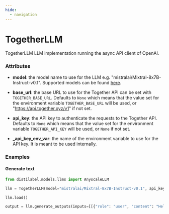 ```yaml
---
hide:
  - navigation
---
```

# TogetherLLM


TogetherLLM LLM implementation running the async API client of OpenAI.







### Attributes

- **model**: the model name to use for the LLM e.g. "mistralai/Mixtral-8x7B-Instruct-v0.1".  Supported models can be found [here](https://api.together.xyz/models).

- **base_url**: the base URL to use for the Together API can be set with `TOGETHER_BASE_URL`.  Defaults to `None` which means that the value set for the environment variable  `TOGETHER_BASE_URL` will be used, or "https://api.together.xyz/v1" if not set.

- **api_key**: the API key to authenticate the requests to the Together API. Defaults to `None`  which means that the value set for the environment variable `TOGETHER_API_KEY` will be  used, or `None` if not set.

- **_api_key_env_var**: the name of the environment variable to use for the API key. It  is meant to be used internally.







### Examples


#### Generate text
```python
from distilabel.models.llms import AnyscaleLLM

llm = TogetherLLM(model="mistralai/Mixtral-8x7B-Instruct-v0.1", api_key="api.key")

llm.load()

output = llm.generate_outputs(inputs=[[{"role": "user", "content": "Hello world!"}]])
```



